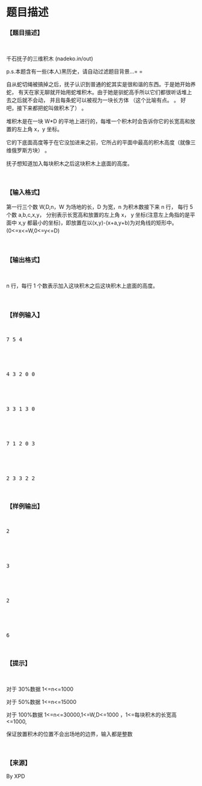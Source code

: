 # 题目描述


<h3>
【题目描述】
</h3>
<p>
<br/>
</p>
<p>
千石抚子的三维积木 (nadeko.in/out)
</p>
<p>
p.s.本题含有一些(本人)黑历史，请自动过滤题目背景…= =
</p>
<p>
自从蛇切绳被搞掉之后，抚子认识到普通的蛇其实是很和谐的东西。于是她开始<span style="line-height:1.5;">养蛇， 有天在家无聊就开始用蛇堆积木。由于她是驯蛇高手所以它们都很听话堆</span><span style="line-height:1.5;">上去之后就不会动， 并且每条蛇可以被视为一块长方体 （这个比喻有点。 。 好吧，</span><span style="line-height:1.5;">接下来都把蛇叫做积木了） 。</span> 
</p>
<p>
堆积木是在一块 W*D 的平地上进行的，每堆一个积木时会告诉你它的长宽高和<span style="line-height:1.5;">放置的左上角 x，y 坐标。</span> 
</p>
<p>
它的下底面高度等于在它没加进来之前，它所占的平面中最高的积木高度（就像<span style="line-height:1.5;">三维俄罗斯方块） 。</span> 
</p>
<p>
抚子想知道加入每块积木之后这块积木上底面的高度。
</p>
<p>
<br/>
</p>
<h3>
【输入格式】
</h3>
<p>
<span style="line-height:1.5;">第一行三个数 W,D,n，W 为场地的长，D 为宽，n 为积木数</span><span style="line-height:1.5;">接下来 n 行， 每行 5 个数 a,b,c,x,y， 分别表示长宽高和放置的左上角 x， y 坐标(注</span><span style="line-height:1.5;">意左上角指的是平面中 x,y 都最小的坐标)，即放置在以(x,y)-(x+a,y+b)为对角线的</span><span style="line-height:1.5;">矩形中。(0&lt;=x&lt;=W,0&lt;=y&lt;=D)</span> 
</p>
<p>
<br/>
</p>
<h3>
【输出格式】
</h3>
<p>
<br/>
</p>
<p>
<span style="line-height:1.5;">n 行，每行 1 个数表示加入这块积木之后这块积木上底面的高度。</span> 
</p>
<p>
<br/>
</p>
<h3>
【样例输入】
</h3>
<pre><p>
7 5 4
</p>

<p>
4 3 2 0 0
</p>

<p>
3 3 1 3 0
</p>

<p>
7 1 2 0 3
</p>

<p>
2 3 3 2 2
</p>
</pre>
<h3>
【样例输出】
</h3>
<pre><p>
2
</p>

<p>
3
</p>

<p>
2
</p>

<p>
6
</p>
</pre>
<h3>
【提示】
</h3>
<p>
<br/>
</p>
<p>
对于 30%数据 1&lt;=n&lt;=1000
</p>
<p>
对于 50%数据 1&lt;=n&lt;=15000
</p>
<p>
对于 100%数据 1&lt;=n&lt;=30000,1&lt;=W,D&lt;=1000 ，1&lt;=每块积木的长宽高&lt;=1000,
</p>
<p>
保证放置积木的位置不会出场地的边界，输入都是整数
</p>
<p>
<br/>
</p>
<h3>
【来源】
</h3>
<p>
By XPD
</p>
